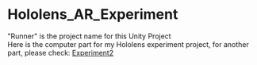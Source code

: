 # Hololens_AR_Experiment
"Runner" is the project name for this Unity Project <br>
Here is the computer part for my Hololens experiment project, for another part, please check: [Experiment2](https://github.com/Mason117/Hololens_AR_Experiment2)
